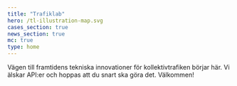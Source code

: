 ```yaml
---
title: "Trafiklab"
hero: /tl-illustration-map.svg
cases_section: true
news_section: true
mc: true
type: home
---
```

Vägen till framtidens tekniska innovationer för kollektivtrafiken börjar här. Vi älskar API:er och hoppas att du snart ska göra det. Välkommen!
